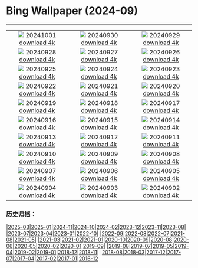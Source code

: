 # Bing Wallpaper (2024-09)
**************
| | | |
| :----: | :----: | :----: |
| ![](https://www.bing.com/th?id=OHR.WalrusNorway_PT-BR4604487839_1920x1080.jpg) 20241001 [download 4k](https://www.bing.com/th?id=OHR.WalrusNorway_PT-BR4604487839_UHD.jpg) | ![](https://www.bing.com/th?id=OHR.ConnecticutBridge_PT-BR4352188943_1920x1080.jpg) 20240930 [download 4k](https://www.bing.com/th?id=OHR.ConnecticutBridge_PT-BR4352188943_UHD.jpg) | ![](https://www.bing.com/th?id=OHR.FloridaSeashore_PT-BR4145108998_1920x1080.jpg) 20240929 [download 4k](https://www.bing.com/th?id=OHR.FloridaSeashore_PT-BR4145108998_UHD.jpg) |
| ![](https://www.bing.com/th?id=OHR.VeniceAerial_PT-BR3049943279_1920x1080.jpg) 20240928 [download 4k](https://www.bing.com/th?id=OHR.VeniceAerial_PT-BR3049943279_UHD.jpg) | ![](https://www.bing.com/th?id=OHR.LittleToucanet_PT-BR1307591671_1920x1080.jpg) 20240927 [download 4k](https://www.bing.com/th?id=OHR.LittleToucanet_PT-BR1307591671_UHD.jpg) | ![](https://www.bing.com/th?id=OHR.GiantSequoias_PT-BR0989155735_1920x1080.jpg) 20240926 [download 4k](https://www.bing.com/th?id=OHR.GiantSequoias_PT-BR0989155735_UHD.jpg) |
| ![](https://www.bing.com/th?id=OHR.SkaftafellWaterfall_PT-BR0775400551_1920x1080.jpg) 20240925 [download 4k](https://www.bing.com/th?id=OHR.SkaftafellWaterfall_PT-BR0775400551_UHD.jpg) | ![](https://www.bing.com/th?id=OHR.IcebergOtter_PT-BR0553443956_1920x1080.jpg) 20240924 [download 4k](https://www.bing.com/th?id=OHR.IcebergOtter_PT-BR0553443956_UHD.jpg) | ![](https://www.bing.com/th?id=OHR.Primavera_PT-BR5788355112_1920x1080.jpg) 20240923 [download 4k](https://www.bing.com/th?id=OHR.Primavera_PT-BR5788355112_UHD.jpg) |
| ![](https://www.bing.com/th?id=OHR.DiadaArvore_PT-BR9942268995_1920x1080.jpg) 20240922 [download 4k](https://www.bing.com/th?id=OHR.DiadaArvore_PT-BR9942268995_UHD.jpg) | ![](https://www.bing.com/th?id=OHR.OcracokeLight_PT-BR0175808147_1920x1080.jpg) 20240921 [download 4k](https://www.bing.com/th?id=OHR.OcracokeLight_PT-BR0175808147_UHD.jpg) | ![](https://www.bing.com/th?id=OHR.DiaNacionaldoTeatro_PT-BR7232325945_1920x1080.jpg) 20240920 [download 4k](https://www.bing.com/th?id=OHR.DiaNacionaldoTeatro_PT-BR7232325945_UHD.jpg) |
| ![](https://www.bing.com/th?id=OHR.GujoHachiman_PT-BR3323033809_1920x1080.jpg) 20240919 [download 4k](https://www.bing.com/th?id=OHR.GujoHachiman_PT-BR3323033809_UHD.jpg) | ![](https://www.bing.com/th?id=OHR.MidAutumnSingapore_PT-BR5635809883_1920x1080.jpg) 20240918 [download 4k](https://www.bing.com/th?id=OHR.MidAutumnSingapore_PT-BR5635809883_UHD.jpg) | ![](https://www.bing.com/th?id=OHR.SunriseWallabies_PT-BR5783760197_1920x1080.jpg) 20240917 [download 4k](https://www.bing.com/th?id=OHR.SunriseWallabies_PT-BR5783760197_UHD.jpg) |
| ![](https://www.bing.com/th?id=OHR.CalabriaPeperoncino_PT-BR8530214805_1920x1080.jpg) 20240916 [download 4k](https://www.bing.com/th?id=OHR.CalabriaPeperoncino_PT-BR8530214805_UHD.jpg) | ![](https://www.bing.com/th?id=OHR.RapaNuiSunrise_PT-BR6063530742_1920x1080.jpg) 20240915 [download 4k](https://www.bing.com/th?id=OHR.RapaNuiSunrise_PT-BR6063530742_UHD.jpg) | ![](https://www.bing.com/th?id=OHR.PointReyes_PT-BR8277913386_1920x1080.jpg) 20240914 [download 4k](https://www.bing.com/th?id=OHR.PointReyes_PT-BR8277913386_UHD.jpg) |
| ![](https://www.bing.com/th?id=OHR.DolphinReunion_PT-BR8025622682_1920x1080.jpg) 20240913 [download 4k](https://www.bing.com/th?id=OHR.DolphinReunion_PT-BR8025622682_UHD.jpg) | ![](https://www.bing.com/th?id=OHR.EltzCastle_PT-BR6770414719_1920x1080.jpg) 20240912 [download 4k](https://www.bing.com/th?id=OHR.EltzCastle_PT-BR6770414719_UHD.jpg) | ![](https://www.bing.com/th?id=OHR.BridgeLisbon_PT-BR7212632262_1920x1080.jpg) 20240911 [download 4k](https://www.bing.com/th?id=OHR.BridgeLisbon_PT-BR7212632262_UHD.jpg) |
| ![](https://www.bing.com/th?id=OHR.IguazuRainbow_PT-BR7775661290_1920x1080.jpg) 20240910 [download 4k](https://www.bing.com/th?id=OHR.IguazuRainbow_PT-BR7775661290_UHD.jpg) | ![](https://www.bing.com/th?id=OHR.StockholmLibrary_PT-BR3203792144_1920x1080.jpg) 20240909 [download 4k](https://www.bing.com/th?id=OHR.StockholmLibrary_PT-BR3203792144_UHD.jpg) | ![](https://www.bing.com/th?id=OHR.IndependenciaBrasil_PT-BR0488632296_1920x1080.jpg) 20240908 [download 4k](https://www.bing.com/th?id=OHR.IndependenciaBrasil_PT-BR0488632296_UHD.jpg) |
| ![](https://www.bing.com/th?id=OHR.GlenariffPark_PT-BR3219733810_1920x1080.jpg) 20240907 [download 4k](https://www.bing.com/th?id=OHR.GlenariffPark_PT-BR3219733810_UHD.jpg) | ![](https://www.bing.com/th?id=OHR.RioNegroSolimoes_PT-BR3787535047_1920x1080.jpg) 20240906 [download 4k](https://www.bing.com/th?id=OHR.RioNegroSolimoes_PT-BR3787535047_UHD.jpg) | ![](https://www.bing.com/th?id=OHR.DuskyOwls_PT-BR7151379971_1920x1080.jpg) 20240905 [download 4k](https://www.bing.com/th?id=OHR.DuskyOwls_PT-BR7151379971_UHD.jpg) |
| ![](https://www.bing.com/th?id=OHR.AlpineLakes_PT-BR5855305419_1920x1080.jpg) 20240904 [download 4k](https://www.bing.com/th?id=OHR.AlpineLakes_PT-BR5855305419_UHD.jpg) | ![](https://www.bing.com/th?id=OHR.BuracodasAraras_PT-BR5512338223_1920x1080.jpg) 20240903 [download 4k](https://www.bing.com/th?id=OHR.BuracodasAraras_PT-BR5512338223_UHD.jpg) | ![](https://www.bing.com/th?id=OHR.ThamesLondon_PT-BR5304149458_1920x1080.jpg) 20240902 [download 4k](https://www.bing.com/th?id=OHR.ThamesLondon_PT-BR5304149458_UHD.jpg) |

### 历史归档：

|[2025-03](bing/2025-03/2025-03.md)|[2025-01](bing/2025-01/2025-01.md)|[2024-11](bing/2024-11/2024-11.md)|[2024-10](bing/2024-10/2024-10.md)|[2024-02](bing/2024-02/2024-02.md)|[2023-12](bing/2023-12/2023-12.md)|[2023-11](bing/2023-11/2023-11.md)|[2023-08](bing/2023-08/2023-08.md)|
|[2023-07](bing/2023-07/2023-07.md)|[2023-04](bing/2023-04/2023-04.md)|[2023-01](bing/2023-01/2023-01.md)|[2022-10](bing/2022-10/2022-10.md)|
|[2022-09](bing/2022-09/2022-09.md)|[2022-08](bing/2022-08/2022-08.md)|[2022-07](bing/2022-07/2022-07.md)|[2021-08](bing/2021-08/2021-08.md)|[2021-05](bing/2021-05/2021-05.md)|
|[2021-03](bing/2021-03/2021-03.md)|[2021-02](bing/2021-02/2021-02.md)|[2021-01](bing/2021-01/2021-01.md)|[2020-10](bing/2020-10/2020-10.md)|[2020-09](bing/2020-09/2020-09.md)|[2020-08](bing/2020-08/2020-08.md)|[2020-06](bing/2020-06/2020-06.md)|[2020-05](bing/2020-05/2020-05.md)|[2020-02](bing/2020-02/2020-02.md)|[2020-01](bing/2020-01/2020-01.md)|[2019-09](bing/2019-09/2019-09.md)|
|[2019-08](bing/2019-08/2019-08.md)|[2019-07](bing/2019-07/2019-07.md)|[2019-05](bing/2019-05/2019-05.md)|[2019-04](bing/2019-04/2019-04.md)|[2019-02](bing/2019-02/2019-02.md)|[2019-01](bing/2019-01/2019-01.md)|[2018-12](bing/2018-12/2018-12.md)|[2018-11](bing/2018-11/2018-11.md)|
|[2018-08](bing/2018-08/2018-08.md)|[2018-03](bing/2018-03/2018-03.md)|[2017-12](bing/2017-12/2017-12.md)|[2017-07](bing/2017-07/2017-07.md)|[2017-04](bing/2017-04/2017-04.md)|[2017-02](bing/2017-02/2017-02.md)|[2017-01](bing/2017-01/2017-01.md)|[2016-12](bing/2016-12/2016-12.md)